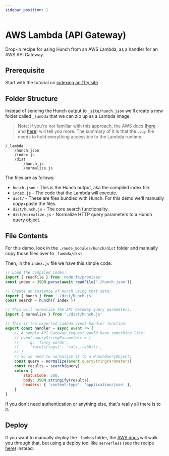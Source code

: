 ```yaml
---
sidebar_position: 1
---
```


# AWS Lambda (API Gateway)

Drop-in recipe for using Hunch from an AWS Lambda, as a handler for an AWS API Gateway.

## Prerequisite

Start with the tutorial on [indexing an 11ty site](/docs/recipe-index/11ty).

## Folder Structure

Instead of sending the Hunch output to `_site/hunch.json` we'll create a new folder called `_lambda` that we can zip up as a Lambda image.

> Note: if you're not familiar with this approach, the AWS docs ([here](https://docs.aws.amazon.com/lambda/latest/dg/nodejs-package.html) and [here](https://docs.aws.amazon.com/lambda/latest/dg/gettingstarted-package.html#gettingstarted-package-zip)) will tell you more. The summary of it is that the `.zip` file needs to hold everything accessible to the Lambda runtime.

```
/_lambda
	/hunch.json
	/index.js
	/dist
		/hunch.js
		/normalize.js
```

The files are as follows:

- `hunch.json` - This is the Hunch output, aka the compiled index file.
- `index.js` - The code that the Lambda will execute.
- `dist/` - These are files bundled with Hunch. For this demo we'll manually copy+paste the files.
- `dist/hunch.js` - The core search functionality.
- `dist/normalize.js` - Normalize HTTP query parameters to a Hunch query object.

## File Contents

For this demo, look in the `./node_modules/hunch/dist` folder and manually copy those files over to `_lambda/dist`.

Then, in the `index.js` file we have this simple code:

```js
// Load the compiled index:
import { readFile } from 'node:fs/promises'
const index = JSON.parse(await readFile('./hunch.json'))

// Create an instance of Hunch using that data:
import { hunch } from './dist/hunch.js'
const search = hunch({ index })

// This will normalize the API Gateway query parameters.
import { normalize } from './dist/hunch.js'

// This is the exported Lambda event handler function:
export const handler = async event => {
	// A sample API Gateway request would have something like:
	// event.queryStringParameters = {
	//     q: 'fancy words',
	//     'facets[tags]': 'cats,-rabbits',
	// }
	// So we need to normalize it to a HunchQueryObject:
	const query = normalize(event.queryStringParameters)
	const results = search(query)
	return {
		statusCode: 200,
		body: JSON.stringify(results),
		headers: { 'content-type': 'application/json' },
	}
}
```

If you don't need authentication or anything else, that's really all there is to it.

## Deploy

If you want to manually deploy the `_lambda` folder, the [AWS docs](https://docs.aws.amazon.com/lambda/latest/dg/nodejs-package.html) will walk you through that, but using a deploy tool like `serverless` (see the recipe [here](/docs/recipe-using/serverless-lambda)) instead.
